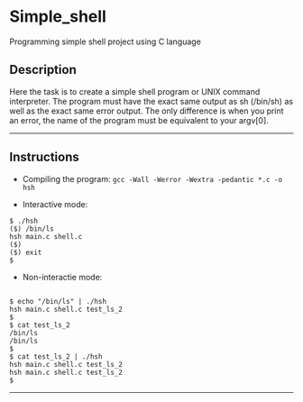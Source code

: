 # Simple_shell
Programming simple shell project using C language

## Description
Here the task is to create a simple shell program or UNIX command interpreter.
The program must have the exact same output as sh (/bin/sh) as well as the
exact same error output. The only difference is when you print an error, the
name of the program must be equivalent to your argv[0].

---

## Instructions

* Compiling the program:
`gcc -Wall -Werror -Wextra -pedantic *.c -o hsh`

* Interactive mode:
```
$ ./hsh
($) /bin/ls
hsh main.c shell.c
($)
($) exit
$
```

* Non-interactie mode:
```

$ echo "/bin/ls" | ./hsh
hsh main.c shell.c test_ls_2
$
$ cat test_ls_2
/bin/ls
/bin/ls
$
$ cat test_ls_2 | ./hsh
hsh main.c shell.c test_ls_2
hsh main.c shell.c test_ls_2
$
```
---
